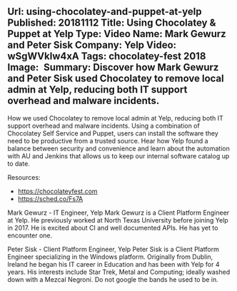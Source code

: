 Url: using-chocolatey-and-puppet-at-yelp
Published: 20181112
Title: Using Chocolatey & Puppet at Yelp
Type: Video
Name: Mark Gewurz and Peter Sisk
Company: Yelp
Video: wSgWVklw4xA
Tags: chocolatey-fest 2018
Image: <img class="lazy" src="data:image/gif;base64,R0lGODlhAQABAIAAAAAAAP///yH5BAEAAAAALAAAAAABAAEAAAIBRAA7" data-src="/content/images/videos/03-14.jpg" alt="Using Chocolatey & Puppet at Yelp" title="Using Chocolatey & Puppet at Yelp" />
Summary: Discover how Mark Gewurz and Peter Sisk used Chocolatey to remove local admin at Yelp, reducing both IT support overhead and malware incidents.
---
How we used Chocolatey to remove local admin at Yelp, reducing both IT support overhead and malware incidents. Using a combination of Chocolatey Self Service and Puppet, users can install the software they need to be productive from a trusted source. Hear how Yelp found a balance between security and convenience and learn about the automation with AU and Jenkins that allows us to keep our internal software catalog up to date.

Resources:
* https://chocolateyfest.com
* https://sched.co/Fs7A

Mark Gewurz - IT Engineer, Yelp
Mark Gewurz is a Client Platform Engineer at Yelp. He previously worked at North Texas University before joining Yelp in 2017. He is excited about CI and well documented APIs. He has yet to encounter one.

Peter Sisk - Client Platform Engineer, Yelp
Peter Sisk is a Client Platform Engineer specializing in the Windows platform. Originally from Dublin, Ireland he began his IT career in Education and has been with Yelp for 4 years. His interests include Star Trek, Metal and Computing; ideally washed down with a Mezcal Negroni. Do not google the bands he used to be in.